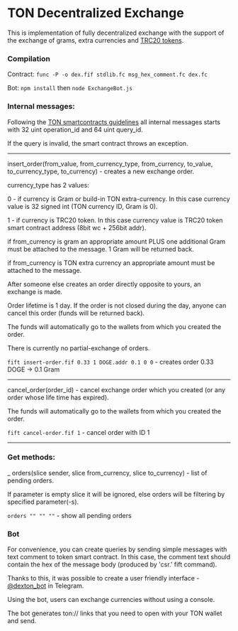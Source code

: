 # TON Decentralized Exchange

This is implementation of fully decentralized exchange with the support of the exchange of grams, extra currencies and [TRC20 tokens](https://github.com/cod1ng-studio/TRC20).

### Compilation

Contract: `func -P -o dex.fif stdlib.fc msg_hex_comment.fc dex.fc`

Bot: `npm install` then `node ExchangeBot.js`

### Internal messages:

Following the [TON smartcontracts guidelines](https://test.ton.org/smguidelines.txt) all internal messages starts with 32 uint operation_id and 64 uint query_id.

If the query is invalid, the smart contract throws an exception.

---

insert_order(from_value, from_currency_type, from_currency, to_value, to_currency_type, to_currency) - creates a new exchange order.

currency_type has 2 values:

0 - if currency is Gram or build-in TON extra-currency. In this case currency value is 32 signed int (TON currency ID, Gram is 0).

1 - if currency is TRC20 token. In this case currency value is TRC20 token smart contract address (8bit wc + 256bit addr).

if from_currency is gram an appropriate amount PLUS one additional Gram must be attached to the message. 1 Gram will be returned back.

if from_currency is TON extra currency an appropriate amount must be attached to the message.

After someone else creates an order directly opposite to yours, an exchange is made.

Order lifetime is 1 day. If the order is not closed during the day, anyone can cancel this order (funds will be returned back).

The funds will automatically go to the wallets from which you created the order.

There is currently no partial-exchange of orders.

`fift insert-order.fif 0.33 1 DOGE.addr 0.1 0 0` - creates order 0.33 DOGE -> 0.1 Gram

---

cancel_order(order_id) - cancel exchange order which you created (or any order whose life time has expired).

The funds will automatically go to the wallets from which you created the order.

`fift cancel-order.fif 1` - cancel order with ID 1

---

### Get methods:

_ orders(slice sender, slice from_currency, slice to_currency) - list of pending orders.

If parameter is empty slice it will be ignored, else orders will be filtering by specified parameter(-s).

`orders "" "" ""` - show all pending orders

### Bot

For convenience, you can create queries by sending simple messages with text comment to token smart contract.
In this case, the comment text should contain the hex of the message body (produced by 'csr.' fift command).

Thanks to this, it was possible to create a user friendly interface - [@dexton_bot](https://t.me/dexton_bot) in Telegram.

Using the bot, users can exchange currencies without using a console.

The bot generates ton:// links that you need to open with your TON wallet and send.